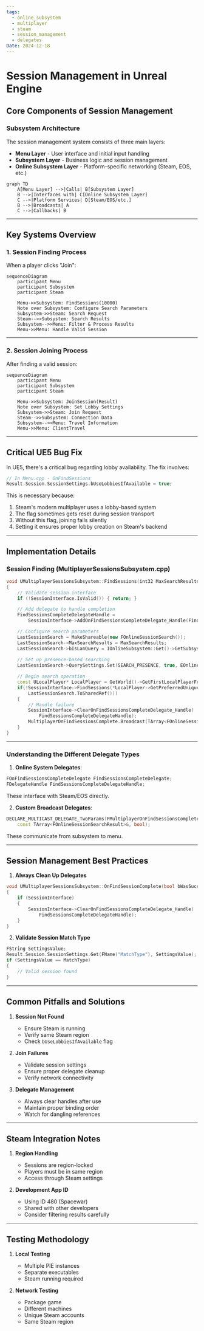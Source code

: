```yaml
---
tags:
  - online_subsystem
  - multiplayer
  - steam
  - session_management
  - delegates
Date: 2024-12-18
---
```

# Session Management in Unreal Engine

## Core Components of Session Management

### Subsystem Architecture
The session management system consists of three main layers:
- **Menu Layer** - User interface and initial input handling
- **Subsystem Layer** - Business logic and session management
- **Online Subsystem Layer** - Platform-specific networking (Steam, EOS, etc.)

```mermaid
graph TD
    A[Menu Layer] -->|Calls| B[Subsystem Layer]
    B -->|Interfaces with| C[Online Subsystem Layer]
    C -->|Platform Services| D[Steam/EOS/etc.]
    B -->|Broadcasts| A
    C -->|Callbacks| B
```

---

## Key Systems Overview

### 1. Session Finding Process

When a player clicks "Join":
```mermaid
sequenceDiagram
    participant Menu
    participant Subsystem
    participant Steam
    
    Menu->>Subsystem: FindSessions(10000)
    Note over Subsystem: Configure Search Parameters
    Subsystem->>Steam: Search Request
    Steam-->>Subsystem: Search Results
    Subsystem-->>Menu: Filter & Process Results
    Menu->>Menu: Handle Valid Session
```

---

### 2. Session Joining Process

After finding a valid session:
```mermaid
sequenceDiagram
    participant Menu
    participant Subsystem
    participant Steam
    
    Menu->>Subsystem: JoinSession(Result)
    Note over Subsystem: Set Lobby Settings
    Subsystem->>Steam: Join Request
    Steam-->>Subsystem: Connection Data
    Subsystem-->>Menu: Travel Information
    Menu->>Menu: ClientTravel
```

---

## Critical UE5 Bug Fix

In UE5, there's a critical bug regarding lobby availability. The fix involves:

```cpp
// In Menu.cpp - OnFindSessions
Result.Session.SessionSettings.bUseLobbiesIfAvailable = true;
```

This is necessary because:
1. Steam's modern multiplayer uses a lobby-based system
2. The flag sometimes gets reset during session transport
3. Without this flag, joining fails silently
4. Setting it ensures proper lobby creation on Steam's backend

---

## Implementation Details

### Session Finding (MultiplayerSessionsSubsystem.cpp)
```cpp
void UMultiplayerSessionsSubsystem::FindSessions(int32 MaxSearchResults)
{
    // Validate session interface
    if (!SessionInterface.IsValid()) { return; }

    // Add delegate to handle completion
    FindSessionsCompleteDelegateHandle = 
        SessionInterface->AddOnFindSessionsCompleteDelegate_Handle(FindSessionsCompleteDelegate);

    // Configure search parameters
    LastSessionSearch = MakeShareable(new FOnlineSessionSearch());
    LastSessionSearch->MaxSearchResults = MaxSearchResults;
    LastSessionSearch->bIsLanQuery = IOnlineSubsystem::Get()->GetSubsystemName() == "NULL" ? true : false;
    
    // Set up presence-based searching
    LastSessionSearch->QuerySettings.Set(SEARCH_PRESENCE, true, EOnlineComparisonOp::Equals);

    // Begin search operation
    const ULocalPlayer* LocalPlayer = GetWorld()->GetFirstLocalPlayerFromController();
    if(!SessionInterface->FindSessions(*LocalPlayer->GetPreferredUniqueNetId(), 
        LastSessionSearch.ToSharedRef()))
    {
        // Handle failure
        SessionInterface->ClearOnFindSessionsCompleteDelegate_Handle(
            FindSessionsCompleteDelegateHandle);
        MultiplayerOnFindSessionsComplete.Broadcast(TArray<FOnlineSessionSearchResult>(), false);
    }
}
```
---

### Understanding the Different Delegate Types

1. **Online System Delegates**:
```cpp
FOnFindSessionsCompleteDelegate FindSessionsCompleteDelegate;
FDelegateHandle FindSessionsCompleteDelegateHandle;
```
These interface with Steam/EOS directly.

2. **Custom Broadcast Delegates**:
```cpp
DECLARE_MULTICAST_DELEGATE_TwoParams(FMultiplayerOnFindSessionsComplete, 
    const TArray<FOnlineSessionSearchResult>&, bool);
```
These communicate from subsystem to menu.

---

## Session Management Best Practices

1. **Always Clean Up Delegates**
```cpp
void UMultiplayerSessionsSubsystem::OnFindSessionComplete(bool bWasSuccessful)
{
    if (SessionInterface)
    {
        SessionInterface->ClearOnFindSessionsCompleteDelegate_Handle(
            FindSessionsCompleteDelegateHandle);
    }
}
```

2. **Validate Session Match Type**
```cpp
FString SettingsValue;
Result.Session.SessionSettings.Get(FName("MatchType"), SettingsValue);
if (SettingsValue == MatchType)
{
    // Valid session found
}
```
---

## Common Pitfalls and Solutions

1. **Session Not Found**
   - Ensure Steam is running
   - Verify same Steam region
   - Check `bUseLobbiesIfAvailable` flag

2. **Join Failures**
   - Validate session settings
   - Ensure proper delegate cleanup
   - Verify network connectivity

3. **Delegate Management**
   - Always clear handles after use
   - Maintain proper binding order
   - Watch for dangling references

---

## Steam Integration Notes

1. **Region Handling**
   - Sessions are region-locked
   - Players must be in same region
   - Access through Steam settings

2. **Development App ID**
   - Using ID 480 (Spacewar)
   - Shared with other developers
   - Consider filtering results carefully

---

## Testing Methodology

1. **Local Testing**
   - Multiple PIE instances
   - Separate executables
   - Steam running required

2. **Network Testing**
   - Package game
   - Different machines
   - Unique Steam accounts
   - Same Steam region